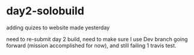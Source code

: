 # day2-solobuild
adding quizes to website made yesterday

need to re-submit day 2 build, need to make sure I use Dev branch going forward (mission accomplished for now), and still failing 1 travis test.